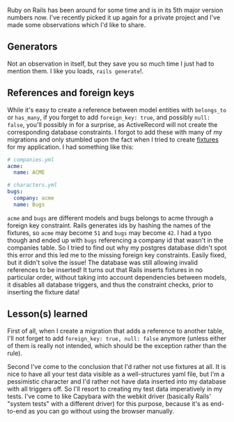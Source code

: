 Ruby on Rails has been around for some time and is in its 5th major version numbers now. I've recently picked it up again for a private project and I've made some observations which I'd like to share.


## Generators
Not an observation in itself, but they save you so much time I just had to mention them. I like you loads, `rails generate`!.


## References and foreign keys
While it's easy to create a reference between model entities with `belongs_to` or `has_many`, if you forget to add `foreign_key: true`, and possibly `null: false`, you'll possibly in for a surprise, as ActiveRecord will not create the corresponding database constraints. I forgot to add these with many of my migrations and only stumbled upon the fact when I tried to create [fixtures](http://guides.rubyonrails.org/testing.html#the-low-down-on-fixtures) for my application. I had something like this:
```yaml
# companies.yml
acme:
  name: ACME

# characters.yml
bugs:
  company: acme
  name: Bugs
```

`acme` and `bugs` are different models and bugs belongs to acme through a foreign key constraint. Rails generates ids by hashing the names of the fixtures, so `acme` may become `51` and `bugs` may become `42`. I had a typo though and ended up with `bugs` referencing a company id that wasn't in the companies table. So I tried to find out why my postgres database didn't spot this error and this led me to the missing foreign key constraints. Easily fixed, but it didn't solve the issue! The database was still allowing invalid references to be inserted! It turns out that Rails inserts fixtures in no particular order, without taking into account dependencies between models, it disables all database triggers, and thus the constraint checks, prior to inserting the fixture data!


## Lesson(s) learned
First of all, when I create a migration that adds a reference to another table, I'll not forget to add `foreign_key: true, null: false` anymore (unless either of them is really not intended, which should be the exception rather than the rule).

Second I've come to the conclusion that I'd rather not use fixtures at all. It is nice to have all your test data visible as a well-structures yaml file, but I'm a pessimistic character and I'd rather not have data inserted into my database with all triggers off. So I'll resort to creating my test data imperatively in my tests. I've come to like Capybara with the webkit driver (basically Rails' "system tests" with a different driver) for this purpose, because it's as end-to-end as you can go without using the browser manually.
